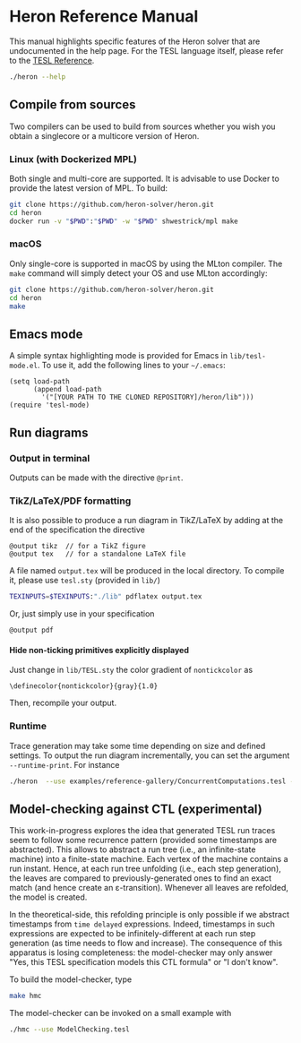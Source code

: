 
Heron Reference Manual
===================

This manual highlights specific features of the Heron solver that are undocumented in the help page. For the TESL language itself, please refer to the [TESL Reference](http://wdi.supelec.fr/software/TESL/RefMan).

```bash
./heron --help
```

Compile from sources
-------------------

Two compilers can be used to build from sources whether you wish you obtain a singlecore or a multicore version of Heron.

### Linux (with Dockerized MPL)

Both single and multi-core are supported. It is advisable to use Docker to provide the latest version of MPL. To build:

```bash
git clone https://github.com/heron-solver/heron.git
cd heron
docker run -v "$PWD":"$PWD" -w "$PWD" shwestrick/mpl make
```

### macOS

Only single-core is supported in macOS by using the MLton compiler. The `make` command will simply detect your OS and use MLton accordingly:

```bash
git clone https://github.com/heron-solver/heron.git
cd heron
make
```

Emacs mode
-------------------
A simple syntax highlighting mode is provided for Emacs in `lib/tesl-mode.el`. To use it, add the following lines to your `~/.emacs`:

```
(setq load-path
      (append load-path
		'("[YOUR PATH TO THE CLONED REPOSITORY]/heron/lib")))
(require 'tesl-mode)
```

Run diagrams
-------------------

### Output in terminal

Outputs can be made with the directive `@print`.

### TikZ/LaTeX/PDF formatting

It is also possible to produce a run diagram in TikZ/LaTeX by adding at the end of the specification the directive

```
@output tikz  // for a TikZ figure
@output tex   // for a standalone LaTeX file
```

A file named `output.tex` will be produced in the local directory. To compile it, please use `tesl.sty` (provided in `lib/`)

```bash
TEXINPUTS=$TEXINPUTS:"./lib" pdflatex output.tex
```
Or, just simply use in your specification

```
@output pdf
```

#### Hide non-ticking primitives explicitly displayed
 Just change in `lib/TESL.sty` the color gradient of `nontickcolor` as
```
\definecolor{nontickcolor}{gray}{1.0}
```
Then, recompile your output.

### Runtime 

Trace generation may take some time depending on size and defined settings. To output the run diagram incrementally, you can set the argument `--runtime-print`. For instance

```bash
./heron  --use examples/reference-gallery/ConcurrentComputations.tesl --runtime-print
```

Model-checking against CTL (experimental)
-------------------
This work-in-progress explores the idea that generated TESL run traces seem to follow some recurrence pattern (provided some timestamps are abstracted). This allows to abstract a run tree (i.e., an infinite-state machine) into a finite-state machine. Each vertex of the machine contains a run instant. Hence, at each run tree unfolding (i.e., each step generation), the leaves are compared to previously-generated ones to find an exact match (and hence create an ε-transition). Whenever all leaves are refolded, the model is created.

In the theoretical-side, this refolding principle is only possible if we abstract timestamps from `time delayed` expressions. Indeed, timestamps in such expressions are expected to be infinitely-different at each run step generation (as time needs to flow and increase). The consequence of this apparatus is losing completeness: the model-checker may only answer "Yes, this TESL specification models this CTL formula" or "I don't know".

To build the model-checker, type
```bash
make hmc
```

The model-checker can be invoked on a small example with
```bash
./hmc --use ModelChecking.tesl
```
